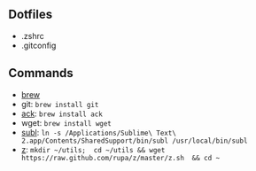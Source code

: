 ## Dotfiles

* .zshrc
* .gitconfig

## Commands

* [brew](http://brew.sh/)
* git: `brew install git`
* [ack](http://beyondgrep.com/): `brew install ack`
* wget: `brew install wget`
* [subl](http://www.sublimetext.com/): `ln -s /Applications/Sublime\ Text\ 2.app/Contents/SharedSupport/bin/subl /usr/local/bin/subl`
* [z](https://github.com/rupa/z): `mkdir ~/utils;  cd ~/utils && wget https://raw.github.com/rupa/z/master/z.sh  && cd ~`
